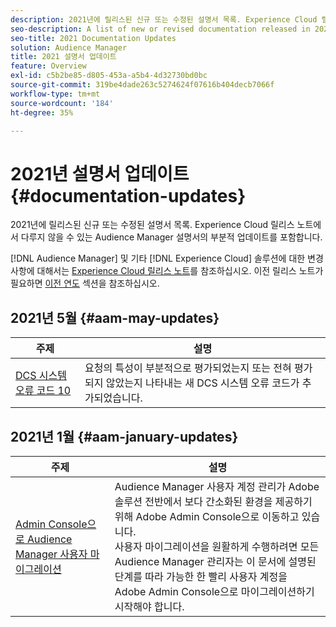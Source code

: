 ```yaml
---
description: 2021년에 릴리스된 신규 또는 수정된 설명서 목록. Experience Cloud 릴리스 노트에서 다루지 않을 수 있는 Audience Manager 설명서의 부분적 업데이트를 포함합니다.
seo-description: A list of new or revised documentation released in 2021. Includes minor updates to the Audience Manager documentation that might not be covered in the Experience Cloud release notes.
seo-title: 2021 Documentation Updates
solution: Audience Manager
title: 2021 설명서 업데이트
feature: Overview
exl-id: c5b2be85-d805-453a-a5b4-4d32730bd0bc
source-git-commit: 319be4dade263c5274624f07616b404decb7066f
workflow-type: tm+mt
source-wordcount: '184'
ht-degree: 35%

---
```


# 2021년 설명서 업데이트 {#documentation-updates}

2021년에 릴리스된 신규 또는 수정된 설명서 목록. Experience Cloud 릴리스 노트에서 다루지 않을 수 있는 Audience Manager 설명서의 부분적 업데이트를 포함합니다.

[!DNL Audience Manager] 및 기타 [!DNL Experience Cloud] 솔루션에 대한 변경 사항에 대해서는 [Experience Cloud 릴리스 노트](https://experienceleague.adobe.com/docs/release-notes/experience-cloud/current.html)를 참조하십시오. 이전 릴리스 노트가 필요하면 [이전 연도](../docs-updates/docs-2020.md) 섹션을 참조하십시오.

## 2021년 5월 {#aam-may-updates}

| 주제 | 설명 |
|--- |----|
| [DCS 시스템 오류 코드 10](../api/dcs-intro/dcs-api-reference/dcs-error-codes.md) | 요청의 특성이 부분적으로 평가되었는지 또는 전혀 평가되지 않았는지 나타내는 새 DCS 시스템 오류 코드가 추가되었습니다. |

## 2021년 1월 {#aam-january-updates}

| 주제 | 설명 |
|--- |----|
| [Admin Console으로 Audience Manager 사용자 마이그레이션](/help/using/features/administration/admin-console-migration.md) | Audience Manager 사용자 계정 관리가 Adobe 솔루션 전반에서 보다 간소화된 환경을 제공하기 위해 Adobe Admin Console으로 이동하고 있습니다. <br> 사용자 마이그레이션을 원활하게 수행하려면 모든 Audience Manager 관리자는 이 문서에 설명된 단계를 따라 가능한 한 빨리 사용자 계정을 Adobe Admin Console으로 마이그레이션하기 시작해야 합니다. |
